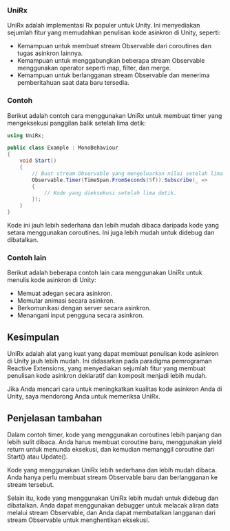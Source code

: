 ### UniRx

UniRx adalah implementasi Rx populer untuk Unity. Ini menyediakan sejumlah fitur yang memudahkan penulisan kode asinkron di Unity, seperti:

- Kemampuan untuk membuat stream Observable dari coroutines dan tugas asinkron lainnya.
- Kemampuan untuk menggabungkan beberapa stream Observable menggunakan operator seperti map, filter, dan merge.
- Kemampuan untuk berlangganan stream Observable dan menerima pemberitahuan saat data baru tersedia.

### Contoh

Berikut adalah contoh cara menggunakan UniRx untuk membuat timer yang mengeksekusi panggilan balik setelah lima detik:

```csharp
using UniRx;

public class Example : MonoBehaviour
{
    void Start()
    {
        // Buat stream Observable yang mengeluarkan nilai setelah lima detik.
        Observable.Timer(TimeSpan.FromSeconds(5f)).Subscribe(_ =>
        {
            // Kode yang dieksekusi setelah lima detik.
        });
    }
}
```

Kode ini jauh lebih sederhana dan lebih mudah dibaca daripada kode yang setara menggunakan coroutines. Ini juga lebih mudah untuk didebug dan dibatalkan.

### Contoh lain

Berikut adalah beberapa contoh lain cara menggunakan UniRx untuk menulis kode asinkron di Unity:

- Memuat adegan secara asinkron.
- Memutar animasi secara asinkron.
- Berkomunikasi dengan server secara asinkron.
- Menangani input pengguna secara asinkron.

## Kesimpulan

UniRx adalah alat yang kuat yang dapat membuat penulisan kode asinkron di Unity jauh lebih mudah. Ini didasarkan pada paradigma pemrograman Reactive Extensions, yang menyediakan sejumlah fitur yang membuat penulisan kode asinkron deklaratif dan komposit menjadi lebih mudah.

Jika Anda mencari cara untuk meningkatkan kualitas kode asinkron Anda di Unity, saya mendorong Anda untuk memeriksa UniRx.

## Penjelasan tambahan

Dalam contoh timer, kode yang menggunakan coroutines lebih panjang dan lebih sulit dibaca. Anda harus membuat coroutine baru, menggunakan yield return untuk menunda eksekusi, dan kemudian memanggil coroutine dari Start() atau Update().

Kode yang menggunakan UniRx lebih sederhana dan lebih mudah dibaca. Anda hanya perlu membuat stream Observable baru dan berlangganan ke stream tersebut.

Selain itu, kode yang menggunakan UniRx lebih mudah untuk didebug dan dibatalkan. Anda dapat menggunakan debugger untuk melacak aliran data melalui stream Observable, dan Anda dapat membatalkan langganan dari stream Observable untuk menghentikan eksekusi.
